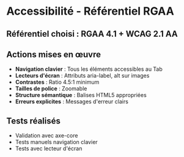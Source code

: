 # Accessibilité - Référentiel RGAA

## Référentiel choisi : RGAA 4.1 + WCAG 2.1 AA

## Actions mises en œuvre
- **Navigation clavier** : Tous les éléments accessibles au Tab
- **Lecteurs d'écran** : Attributs aria-label, alt sur images
- **Contrastes** : Ratio 4.5:1 minimum
- **Tailles de police** : Zoomable
- **Structure sémantique** : Balises HTML5 appropriées
- **Erreurs explicites** : Messages d'erreur clairs

## Tests réalisés
- Validation avec axe-core
- Tests manuels navigation clavier
- Tests avec lecteur d'écran